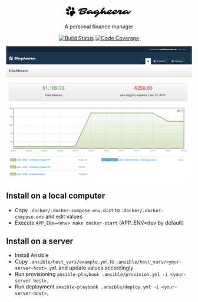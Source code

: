 <p align="center">
    <img src="./assets/img/logo-dark.png" alt="Bagheera"/>
    <p align="center">A personal finance manager</p>
    <p align="center">
        <a href="https://travis-ci.com/krevindiou/bagheera"><img src="https://travis-ci.com/krevindiou/bagheera.svg?branch=master" alt="Build Status"/></a>
        <a href="https://codecov.io/gh/krevindiou/bagheera"><img src="https://codecov.io/gh/krevindiou/bagheera/branch/master/graph/badge.svg" alt="Code Coverage"/></a>
    </p>
</p>

![screenshot-dashboard](./assets/img/screenshot-dashboard.png)

## Install on a local computer
- Copy `.docker/.docker-compose.env.dist` to `.docker/.docker-compose.env` and edit values
- Execute `APP_ENV=<env> make docker-start` (APP_ENV=dev by default)

## Install on a server
- Install Ansible
- Copy `.ansible/host_vars/example.yml` to `.ansible/host_vars/<your-server-host>.yml` and update values accordingly
- Run provisioning `ansible-playbook .ansible/provision.yml -i <your-server-host>,`
- Run deployment `ansible-playbook .ansible/deploy.yml -i <your-server-host>,`
